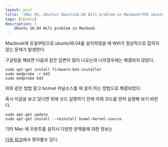 ```yaml
---
layout: post
title: '[Mac OS, Ubuntu] Ubuntu16.04 Wifi problem in Macbook(맥북 ubuntu16.04 Wifi 문제)'
tags: [ubuntu]
description: >
    Ubuntu 16.04 Wifi problem in Macbook
---
```


Macbook에 듀얼부팅으로 ubuntu16.04를 설치하였을 때 Wifi가 정상적으로 잡히지 않는 문제가 발생한다.

구글링을 해보면 다음과 같은 답변이 많이 나오는데 나의경우에는 해결되지 않았다. 

```
sudo apt-get install firmware-b43-installer
sudo modprobe -r b43
sudo modprobe b43
```

위와 같은 방법 말고 bcmwl 커널소스를 재 설치 하는 방법으로 해결되었다. 

혹시 이글을 보고 있다면 위에 코드 실행하기 전에 아래 코드를 먼저 실행해 보기 바란다. 

```
sudo apt-get update
sudo apt-get install --reinstall bcmwl-kernel-source
```

기타 Mac 에 우분투를 설치시 다양한 문제들에 대한 정보는 

[다음 링크](https://help.ubuntu.com/community/MacBookPro5-4/Lucid#Keyboard%20Functions)에서 찾아볼수 있다.
